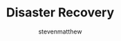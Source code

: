 ---
title: Disaster Recovery
titleSuffix: Azure Storage
description: Learn how to prevent accidental deletion
services: storage
author: stevenmatthew

ms.service: storage
ms.topic: conceptual
ms.date: 06/06/2022
ms.author: shaas
ms.subservice: Storage Mover
---